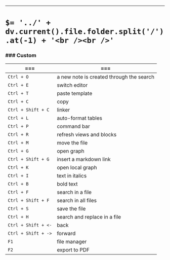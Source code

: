 ----
# `$= '../' + dv.current().file.folder.split('/').at(-1) + '<br /><br />'`

### ### Custom

| ===                 | ===                                      |
| ------------------- | ---------------------------------------- |
| `Ctrl + O`          | a new note is created through the search |
| `Ctrl + E`          | switch editor                            |
| `Ctrl + T`          | paste template                           |
| `Ctrl + C`          | copy                                     |
| `Ctrl + Shift + C`  | linker                                   |
| `Ctrl + L`          | auto-format tables                       |
| `Ctrl + P`          | command bar                              |
| `Ctrl + R`          | refresh views and blocks                 |
| `Ctrl + M`          | move the file                            |
| `Ctrl + G`          | open graph                               |
| `Ctrl + Shift + G`  | insert a markdown link                   |
| `Ctrl + K`          | open local graph                         |
| `Ctrl + I`          | text in italics                          |
| `Ctrl + B`          | bold text                                |
| `Ctrl + F`          | search in a file                         |
| `Ctrl + Shift + F`  | search in all files                      |
| `Ctrl + S`          | save the file                            |
| `Ctrl + H`          | search and replace in a file             |
| `Ctrl + Shift + <-` | back                                     |
| `Ctrl + Shift + ->` | forward                                  |
| `F1`                | file manager                             |
| `F2`                | export to PDF                            |
